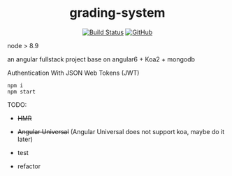 <div align="center"> 

# grading-system

[![Build Status](https://travis-ci.org/tc9011/grading-system.svg?branch=master)](https://travis-ci.org/tc9011/grading-system)
[![GitHub](https://img.shields.io/cran/l/devtools.svg)](https://github.com/tc9011/grading-system/blob/master/LICENSE)

</div>

node > 8.9

an angular fullstack project base on angular6 + Koa2 + mongodb

Authentication With JSON Web Tokens (JWT)

```shell
npm i 
npm start
```

TODO:

* ~~HMR~~

* ~~Angular Universal~~ (Angular Universal does not support koa, maybe do it later)

* test

* refactor

